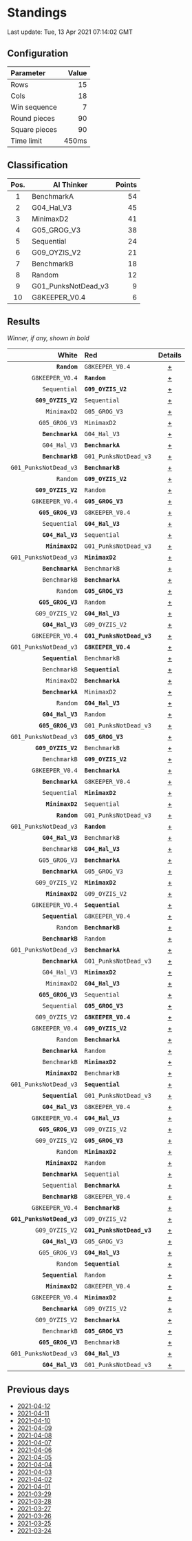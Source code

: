 # Standings

Last update: Tue, 13 Apr 2021 07:14:02 GMT

## Configuration

| Parameter      | Value             |
|:-------------- | ----------------: |
| Rows          | 15        |
| Cols          | 18        |
| Win sequence  | 7 |
| Round pieces  | 90  |
| Square pieces | 90 |
| Time limit    | 450ms     |

## Classification

| Pos. | AI Thinker | Points |
|:----:| ---------- | -----: |
| 1 | BenchmarkA | 54 |
| 2 | G04_Hal_V3 | 45 |
| 3 | MinimaxD2 | 41 |
| 4 | G05_GROG_V3 | 38 |
| 5 | Sequential | 24 |
| 6 | G09_OYZIS_V2 | 21 |
| 7 | BenchmarkB | 18 |
| 8 | Random | 12 |
| 9 | G01_PunksNotDead_v3 | 9 |
| 10 | G8KEEPER_V0.4 | 6 |

## Results

_Winner, if any, shown in bold_

| White |   Red   | Details |
| -----:|:------- | :-----: |
| **`Random`** | `G8KEEPER_V0.4` | [+](results/RandomvsG8KEEPER_V0.4.txt) |
| `G8KEEPER_V0.4` | **`Random`** | [+](results/G8KEEPER_V0.4vsRandom.txt) |
| `Sequential` | **`G09_OYZIS_V2`** | [+](results/SequentialvsG09_OYZIS_V2.txt) |
| **`G09_OYZIS_V2`** | `Sequential` | [+](results/G09_OYZIS_V2vsSequential.txt) |
| `MinimaxD2` | `G05_GROG_V3` | [+](results/MinimaxD2vsG05_GROG_V3.txt) |
| `G05_GROG_V3` | `MinimaxD2` | [+](results/G05_GROG_V3vsMinimaxD2.txt) |
| **`BenchmarkA`** | `G04_Hal_V3` | [+](results/BenchmarkAvsG04_Hal_V3.txt) |
| `G04_Hal_V3` | **`BenchmarkA`** | [+](results/G04_Hal_V3vsBenchmarkA.txt) |
| **`BenchmarkB`** | `G01_PunksNotDead_v3` | [+](results/BenchmarkBvsG01_PunksNotDead_v3.txt) |
| `G01_PunksNotDead_v3` | **`BenchmarkB`** | [+](results/G01_PunksNotDead_v3vsBenchmarkB.txt) |
| `Random` | **`G09_OYZIS_V2`** | [+](results/RandomvsG09_OYZIS_V2.txt) |
| **`G09_OYZIS_V2`** | `Random` | [+](results/G09_OYZIS_V2vsRandom.txt) |
| `G8KEEPER_V0.4` | **`G05_GROG_V3`** | [+](results/G8KEEPER_V0.4vsG05_GROG_V3.txt) |
| **`G05_GROG_V3`** | `G8KEEPER_V0.4` | [+](results/G05_GROG_V3vsG8KEEPER_V0.4.txt) |
| `Sequential` | **`G04_Hal_V3`** | [+](results/SequentialvsG04_Hal_V3.txt) |
| **`G04_Hal_V3`** | `Sequential` | [+](results/G04_Hal_V3vsSequential.txt) |
| **`MinimaxD2`** | `G01_PunksNotDead_v3` | [+](results/MinimaxD2vsG01_PunksNotDead_v3.txt) |
| `G01_PunksNotDead_v3` | **`MinimaxD2`** | [+](results/G01_PunksNotDead_v3vsMinimaxD2.txt) |
| **`BenchmarkA`** | `BenchmarkB` | [+](results/BenchmarkAvsBenchmarkB.txt) |
| `BenchmarkB` | **`BenchmarkA`** | [+](results/BenchmarkBvsBenchmarkA.txt) |
| `Random` | **`G05_GROG_V3`** | [+](results/RandomvsG05_GROG_V3.txt) |
| **`G05_GROG_V3`** | `Random` | [+](results/G05_GROG_V3vsRandom.txt) |
| `G09_OYZIS_V2` | **`G04_Hal_V3`** | [+](results/G09_OYZIS_V2vsG04_Hal_V3.txt) |
| **`G04_Hal_V3`** | `G09_OYZIS_V2` | [+](results/G04_Hal_V3vsG09_OYZIS_V2.txt) |
| `G8KEEPER_V0.4` | **`G01_PunksNotDead_v3`** | [+](results/G8KEEPER_V0.4vsG01_PunksNotDead_v3.txt) |
| `G01_PunksNotDead_v3` | **`G8KEEPER_V0.4`** | [+](results/G01_PunksNotDead_v3vsG8KEEPER_V0.4.txt) |
| **`Sequential`** | `BenchmarkB` | [+](results/SequentialvsBenchmarkB.txt) |
| `BenchmarkB` | **`Sequential`** | [+](results/BenchmarkBvsSequential.txt) |
| `MinimaxD2` | **`BenchmarkA`** | [+](results/MinimaxD2vsBenchmarkA.txt) |
| **`BenchmarkA`** | `MinimaxD2` | [+](results/BenchmarkAvsMinimaxD2.txt) |
| `Random` | **`G04_Hal_V3`** | [+](results/RandomvsG04_Hal_V3.txt) |
| **`G04_Hal_V3`** | `Random` | [+](results/G04_Hal_V3vsRandom.txt) |
| **`G05_GROG_V3`** | `G01_PunksNotDead_v3` | [+](results/G05_GROG_V3vsG01_PunksNotDead_v3.txt) |
| `G01_PunksNotDead_v3` | **`G05_GROG_V3`** | [+](results/G01_PunksNotDead_v3vsG05_GROG_V3.txt) |
| **`G09_OYZIS_V2`** | `BenchmarkB` | [+](results/G09_OYZIS_V2vsBenchmarkB.txt) |
| `BenchmarkB` | **`G09_OYZIS_V2`** | [+](results/BenchmarkBvsG09_OYZIS_V2.txt) |
| `G8KEEPER_V0.4` | **`BenchmarkA`** | [+](results/G8KEEPER_V0.4vsBenchmarkA.txt) |
| **`BenchmarkA`** | `G8KEEPER_V0.4` | [+](results/BenchmarkAvsG8KEEPER_V0.4.txt) |
| `Sequential` | **`MinimaxD2`** | [+](results/SequentialvsMinimaxD2.txt) |
| **`MinimaxD2`** | `Sequential` | [+](results/MinimaxD2vsSequential.txt) |
| **`Random`** | `G01_PunksNotDead_v3` | [+](results/RandomvsG01_PunksNotDead_v3.txt) |
| `G01_PunksNotDead_v3` | **`Random`** | [+](results/G01_PunksNotDead_v3vsRandom.txt) |
| **`G04_Hal_V3`** | `BenchmarkB` | [+](results/G04_Hal_V3vsBenchmarkB.txt) |
| `BenchmarkB` | **`G04_Hal_V3`** | [+](results/BenchmarkBvsG04_Hal_V3.txt) |
| `G05_GROG_V3` | **`BenchmarkA`** | [+](results/G05_GROG_V3vsBenchmarkA.txt) |
| **`BenchmarkA`** | `G05_GROG_V3` | [+](results/BenchmarkAvsG05_GROG_V3.txt) |
| `G09_OYZIS_V2` | **`MinimaxD2`** | [+](results/G09_OYZIS_V2vsMinimaxD2.txt) |
| **`MinimaxD2`** | `G09_OYZIS_V2` | [+](results/MinimaxD2vsG09_OYZIS_V2.txt) |
| `G8KEEPER_V0.4` | **`Sequential`** | [+](results/G8KEEPER_V0.4vsSequential.txt) |
| **`Sequential`** | `G8KEEPER_V0.4` | [+](results/SequentialvsG8KEEPER_V0.4.txt) |
| `Random` | **`BenchmarkB`** | [+](results/RandomvsBenchmarkB.txt) |
| **`BenchmarkB`** | `Random` | [+](results/BenchmarkBvsRandom.txt) |
| `G01_PunksNotDead_v3` | **`BenchmarkA`** | [+](results/G01_PunksNotDead_v3vsBenchmarkA.txt) |
| **`BenchmarkA`** | `G01_PunksNotDead_v3` | [+](results/BenchmarkAvsG01_PunksNotDead_v3.txt) |
| `G04_Hal_V3` | **`MinimaxD2`** | [+](results/G04_Hal_V3vsMinimaxD2.txt) |
| `MinimaxD2` | **`G04_Hal_V3`** | [+](results/MinimaxD2vsG04_Hal_V3.txt) |
| **`G05_GROG_V3`** | `Sequential` | [+](results/G05_GROG_V3vsSequential.txt) |
| `Sequential` | **`G05_GROG_V3`** | [+](results/SequentialvsG05_GROG_V3.txt) |
| `G09_OYZIS_V2` | **`G8KEEPER_V0.4`** | [+](results/G09_OYZIS_V2vsG8KEEPER_V0.4.txt) |
| `G8KEEPER_V0.4` | **`G09_OYZIS_V2`** | [+](results/G8KEEPER_V0.4vsG09_OYZIS_V2.txt) |
| `Random` | **`BenchmarkA`** | [+](results/RandomvsBenchmarkA.txt) |
| **`BenchmarkA`** | `Random` | [+](results/BenchmarkAvsRandom.txt) |
| `BenchmarkB` | **`MinimaxD2`** | [+](results/BenchmarkBvsMinimaxD2.txt) |
| **`MinimaxD2`** | `BenchmarkB` | [+](results/MinimaxD2vsBenchmarkB.txt) |
| `G01_PunksNotDead_v3` | **`Sequential`** | [+](results/G01_PunksNotDead_v3vsSequential.txt) |
| **`Sequential`** | `G01_PunksNotDead_v3` | [+](results/SequentialvsG01_PunksNotDead_v3.txt) |
| **`G04_Hal_V3`** | `G8KEEPER_V0.4` | [+](results/G04_Hal_V3vsG8KEEPER_V0.4.txt) |
| `G8KEEPER_V0.4` | **`G04_Hal_V3`** | [+](results/G8KEEPER_V0.4vsG04_Hal_V3.txt) |
| **`G05_GROG_V3`** | `G09_OYZIS_V2` | [+](results/G05_GROG_V3vsG09_OYZIS_V2.txt) |
| `G09_OYZIS_V2` | **`G05_GROG_V3`** | [+](results/G09_OYZIS_V2vsG05_GROG_V3.txt) |
| `Random` | **`MinimaxD2`** | [+](results/RandomvsMinimaxD2.txt) |
| **`MinimaxD2`** | `Random` | [+](results/MinimaxD2vsRandom.txt) |
| **`BenchmarkA`** | `Sequential` | [+](results/BenchmarkAvsSequential.txt) |
| `Sequential` | **`BenchmarkA`** | [+](results/SequentialvsBenchmarkA.txt) |
| **`BenchmarkB`** | `G8KEEPER_V0.4` | [+](results/BenchmarkBvsG8KEEPER_V0.4.txt) |
| `G8KEEPER_V0.4` | **`BenchmarkB`** | [+](results/G8KEEPER_V0.4vsBenchmarkB.txt) |
| **`G01_PunksNotDead_v3`** | `G09_OYZIS_V2` | [+](results/G01_PunksNotDead_v3vsG09_OYZIS_V2.txt) |
| `G09_OYZIS_V2` | **`G01_PunksNotDead_v3`** | [+](results/G09_OYZIS_V2vsG01_PunksNotDead_v3.txt) |
| **`G04_Hal_V3`** | `G05_GROG_V3` | [+](results/G04_Hal_V3vsG05_GROG_V3.txt) |
| `G05_GROG_V3` | **`G04_Hal_V3`** | [+](results/G05_GROG_V3vsG04_Hal_V3.txt) |
| `Random` | **`Sequential`** | [+](results/RandomvsSequential.txt) |
| **`Sequential`** | `Random` | [+](results/SequentialvsRandom.txt) |
| **`MinimaxD2`** | `G8KEEPER_V0.4` | [+](results/MinimaxD2vsG8KEEPER_V0.4.txt) |
| `G8KEEPER_V0.4` | **`MinimaxD2`** | [+](results/G8KEEPER_V0.4vsMinimaxD2.txt) |
| **`BenchmarkA`** | `G09_OYZIS_V2` | [+](results/BenchmarkAvsG09_OYZIS_V2.txt) |
| `G09_OYZIS_V2` | **`BenchmarkA`** | [+](results/G09_OYZIS_V2vsBenchmarkA.txt) |
| `BenchmarkB` | **`G05_GROG_V3`** | [+](results/BenchmarkBvsG05_GROG_V3.txt) |
| **`G05_GROG_V3`** | `BenchmarkB` | [+](results/G05_GROG_V3vsBenchmarkB.txt) |
| `G01_PunksNotDead_v3` | **`G04_Hal_V3`** | [+](results/G01_PunksNotDead_v3vsG04_Hal_V3.txt) |
| **`G04_Hal_V3`** | `G01_PunksNotDead_v3` | [+](results/G04_Hal_V3vsG01_PunksNotDead_v3.txt) |

## Previous days

* [2021-04-12](../2021-04-12/standings.md)
* [2021-04-11](../2021-04-11/standings.md)
* [2021-04-10](../2021-04-10/standings.md)
* [2021-04-09](../2021-04-09/standings.md)
* [2021-04-08](../2021-04-08/standings.md)
* [2021-04-07](../2021-04-07/standings.md)
* [2021-04-06](../2021-04-06/standings.md)
* [2021-04-05](../2021-04-05/standings.md)
* [2021-04-04](../2021-04-04/standings.md)
* [2021-04-03](../2021-04-03/standings.md)
* [2021-04-02](../2021-04-02/standings.md)
* [2021-04-01](../2021-04-01/standings.md)
* [2021-03-29](../2021-03-29/standings.md)
* [2021-03-28](../2021-03-28/standings.md)
* [2021-03-27](../2021-03-27/standings.md)
* [2021-03-26](../2021-03-26/standings.md)
* [2021-03-25](../2021-03-25/standings.md)
* [2021-03-24](../2021-03-24/standings.md)
